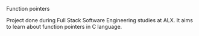 Function pointers

Project done during Full Stack Software Engineering studies at ALX. It aims to learn about function pointers in C language.
